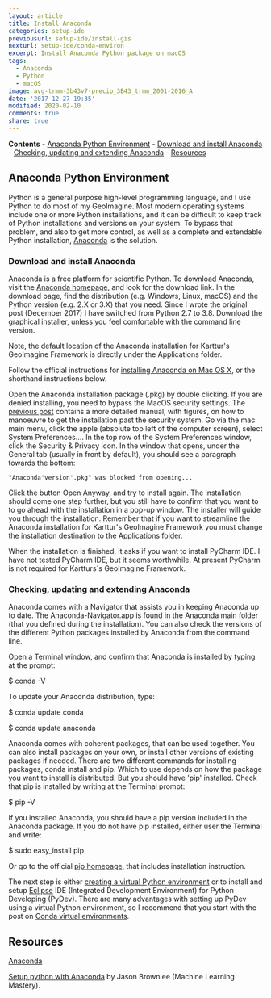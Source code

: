 ```yaml
---
layout: article
title: Install Anaconda
categories: setup-ide
previousurl: setup-ide/install-gis
nexturl: setup-ide/conda-environ
excerpt: Install Anaconda Python package on macOS
tags:
  - Anaconda
  - Python
  - macOS
image: avg-trmm-3b43v7-precip_3B43_trmm_2001-2016_A
date: '2017-12-27 19:35'
modified: 2020-02-10
comments: true
share: true
---
```


**Contents**
	- [Anaconda Python Environment](#anaconda-python-environment)
		- [Download and install Anaconda](#download-and-install-anaconda)
		- [Checking, updating and extending Anaconda](#checking-updating-and-extending-anaconda)
	- [Resources](#resources)

## Anaconda Python Environment
Python is a general purpose high-level programming language, and I use Python to do most of my GeoImagine. Most modern operating systems include one or more Python installations, and it can be difficult to keep track of Python installations and versions on your system. To bypass that problem, and also to get more control, as well as a complete and extendable Python installation, [Anaconda](https://anaconda.org) is the solution.

### Download and install Anaconda

Anaconda is a free platform for scientific Python. To download Anaconda, visit the [Anaconda homepage](https://www.anaconda.com), and look for the download link. In the download page, find the distribution (e.g. Windows, Linux, macOS) and the Python version (e.g. 2.X or 3.X) that you need. Since I wrote the original post (December 2017) I have switched from Python 2.7 to 3.8. Download the graphical installer, unless you feel comfortable with the command line version.

Note, the default location of the Anaconda installation for Karttur's GeoImagine Framework is directly under the <span class='file'>Applications</span> folder.

Follow the official instructions for [installing Anaconda on Mac OS X](https://docs.anaconda.com/anaconda/install/mac-os/), or the shorthand instructions below.

Open the Anaconda installation package (<span class='file'>.pkg</span>) by double clicking. If you are denied installing, you need to bypass the MacOS security settings. The [previous post](http://localhost:4000/setup-ide/install-gis/#gdal) contains a more detailed manual, with figures, on how to manoeuvre to get the installation past the security system. Go via the mac main menu, click the apple (absolute top left of the computer screen), select <span class='finder'>System Preferences...</span>. In the top row of the <span class='tab'>System Preferences</span> window, click the Security & Privacy icon. In the window that opens, under the <span class='tab'>General</span> tab (usually in front by default), you should see a paragraph towards the bottom:
```
"Anaconda'version'.pkg" was blocked from opening...
```
Click the button <span class='button'>Open Anyway</span>, and try to install again. The installation should come one step further, but you still have to confirm that you want to to go ahead with the installation in a pop-up window. The installer will guide you through the installation. Remember that if you want to streamline the Anaconda installation for Karttur's GeoImagine Framework you must change the installation destination to the <span class='file'>Applications</span> folder.

When the installation is finished, it asks if you want to install PyCharm IDE. I have not tested PyCharm IDE, but it seems worthwhile. At present PyCharm is not required for Kartturs´s GeoImagine Framework.

### Checking, updating and extending Anaconda

Anaconda comes with a Navigator that assists you in keeping Anaconda up to date. The <span class='app'>Anaconda-Navigator.app</span> is found in the Anaconda main folder (that you defined during the installation). You can also check the versions of the different Python packages installed by Anaconda from the command line.

Open a <span class='app'>Terminal</span> window, and confirm that Anaconda is installed by typing at the prompt:

<span class='terminal'>$ conda -V</span>

To update your Anaconda distribution, type:

<span class='terminal'>$ conda update conda</span>

<span class='terminal'>$ conda update anaconda</span>

Anaconda comes with coherent packages, that can be used together. You can also install packages on your own, or install other versions of existing packages if needed. There are two different commands for installing packages, <span class='terminal'>conda install</span> and <span class='terminal'>pip</span>. Which to use depends on how the package you want to install is distributed. But you should have 'pip' installed. Check that pip is installed by writing at the Terminal prompt:

<span class='terminal'>$ pip -V</span>

If you installed Anaconda, you should have a pip version included in the Anaconda package. If you do not have pip installed, either user the Terminal and write:

<span class='terminal'>$ sudo easy_install pip</span>

Or go to the official [pip homepage](https://pip.pypa.io), that includes installation instruction.

The next step is either [creating a virtual Python environment](../conda-environ/) or to install and setup [<span class='app'>Eclipse</span>](../install-eclipse) IDE (Integrated Development Environment) for Python Developing (PyDev). There are many advantages with setting up PyDev using a virtual Python environment, so I recommend that you start with the post on [Conda virtual environments](../conda-environ/).

## Resources

[Anaconda](https://www.anaconda.com)

[Setup python with Anaconda](https://machinelearningmastery.com/setup-python-environment-machine-learning-deep-learning-anaconda/) by Jason Brownlee (Machine Learning Mastery).
